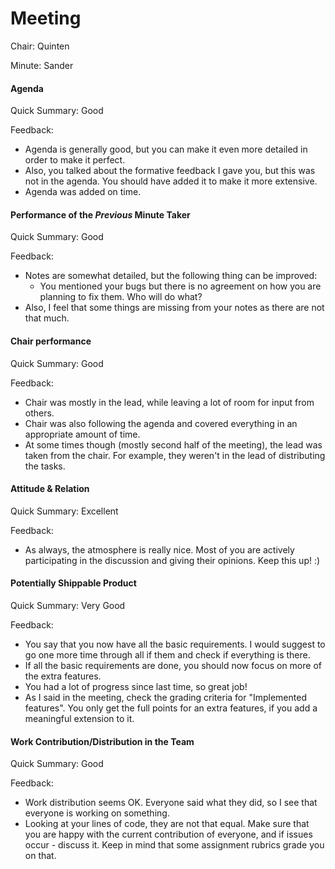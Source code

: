 # Meeting

Chair: Quinten

Minute: Sander

#### Agenda

Quick Summary: Good

Feedback:

- Agenda is generally good, but you can make it even more detailed in order to make it perfect.
- Also, you talked about the formative feedback I gave you, but this was not in the agenda. You should have added it to make it more extensive.
- Agenda was added on time.

#### Performance of the *Previous* Minute Taker

Quick Summary: Good

Feedback:

- Notes are somewhat detailed, but the following thing can be improved:
    - You mentioned your bugs but there is no agreement on how you are planning to fix them. Who will do what?
- Also, I feel that some things are missing from your notes as there are not that much. 

#### Chair performance

Quick Summary: Good

Feedback:

- Chair was mostly in the lead, while leaving a lot of room for input from others.
- Chair was also following the agenda and covered everything in an appropriate amount of time.
- At some times though (mostly second half of the meeting), the lead was taken from the chair. For example, they weren't in the lead of distributing the tasks.


#### Attitude & Relation

Quick Summary: Excellent

Feedback:

- As always, the atmosphere is really nice. Most of you are actively participating in the discussion and giving their opinions. Keep this up! :)


#### Potentially Shippable Product

Quick Summary: Very Good

Feedback:

- You say that you now have all the basic requirements. I would suggest to go one more time through all if them and check if everything is there.
- If all the basic requirements are done, you should now focus on more of the extra features.
- You had a lot of progress since last time, so great job!
- As I said in the meeting, check the grading criteria for "Implemented features". You only get the full points for an extra features, if you add a meaningful extension to it.


#### Work Contribution/Distribution in the Team

Quick Summary: Good

Feedback:

- Work distribution seems OK. Everyone said what they did, so I see that everyone is working on something.
- Looking at your lines of code, they are not that equal. Make sure that you are happy with the current contribution of everyone, and if issues occur - discuss it.  Keep in mind that some assignment rubrics grade you on that.


